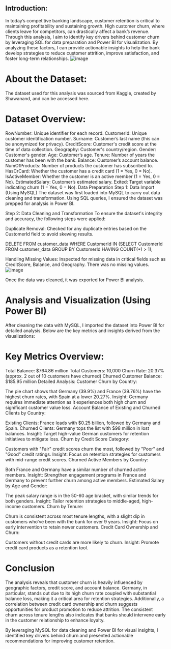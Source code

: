 ## Introduction:
In today’s competitive banking landscape, customer retention is critical to maintaining profitability and sustaining growth. High customer churn, where clients leave for competitors, can drastically affect a bank’s revenue. Through this analysis, I aim to identify key drivers behind customer churn by leveraging SQL for data preparation and Power BI for visualization. By analyzing these factors, I can provide actionable insights to help the bank develop strategies to reduce customer attrition, improve satisfaction, and foster long-term relationships.
![image](https://github.com/user-attachments/assets/57bea6b8-ea0f-4d97-a37f-4881d33e134c)


# About the Dataset:
The dataset used for this analysis was sourced from Kaggle, created by Shawanand, and can be accessed here.

# Dataset Overview:

RowNumber: Unique identifier for each record.
CustomerId: Unique customer identification number.
Surname: Customer’s last name (this can be anonymized for privacy).
CreditScore: Customer's credit score at the time of data collection.
Geography: Customer's country/region.
Gender: Customer's gender.
Age: Customer’s age.
Tenure: Number of years the customer has been with the bank.
Balance: Customer’s account balance.
NumOfProducts: Number of products the customer has subscribed to.
HasCrCard: Whether the customer has a credit card (1 = Yes, 0 = No).
IsActiveMember: Whether the customer is an active member (1 = Yes, 0 = No).
EstimatedSalary: Customer’s estimated salary.
Exited: Target variable indicating churn (1 = Yes, 0 = No).
Data Preparation
Step 1: Data Import (Using MySQL)
The dataset was first loaded into MySQL to carry out data cleaning and transformation. Using SQL queries, I ensured the dataset was prepped for analysis in Power BI.

Step 2: Data Cleaning and Transformation
To ensure the dataset's integrity and accuracy, the following steps were applied:

Duplicate Removal: Checked for any duplicate entries based on the CustomerId field to avoid skewing results.

DELETE FROM customer_data
WHERE CustomerId IN (SELECT CustomerId FROM customer_data GROUP BY CustomerId HAVING COUNT(*) > 1);

Handling Missing Values: Inspected for missing data in critical fields such as CreditScore, Balance, and Geography. There was no missing values.
![image](https://github.com/user-attachments/assets/ac66d818-49eb-4fee-a2c8-a83dfcc096e2)

Once the data was cleaned, it was exported for Power BI analysis.

# Analysis and Visualization (Using Power BI)
After cleaning the data with MySQL, I imported the dataset into Power BI for detailed analysis. Below are the key metrics and insights derived from the visualizations:

# Key Metrics Overview:
Total Balance: $764.86 million
Total Customers: 10,000
Churn Rate: 20.37% (approx. 2 out of 10 customers have churned)
Churned Customer Balance: $185.95 million
Detailed Analysis:
Customer Churn by Country:

The pie chart shows that Germany (39.9%) and France (39.76%) have the highest churn rates, with Spain at a lower 20.27%.
Insight: Germany requires immediate attention as it experiences both high churn and significant customer value loss.
Account Balance of Existing and Churned Clients by Country:

Existing Clients: France leads with $0.25 billion, followed by Germany and Spain.
Churned Clients: Germany tops the list with $98 million in lost balances.
Insight: Target high-value German customers for retention initiatives to mitigate loss.
Churn by Credit Score Category:

Customers with "Fair" credit scores churn the most, followed by "Poor" and "Good" credit ratings.
Insight: Focus on retention strategies for customers with mid-range credit scores.
Churned Active Members by Country:

Both France and Germany have a similar number of churned active members.
Insight: Strengthen engagement programs in France and Germany to prevent further churn among active members.
Estimated Salary by Age and Gender:

The peak salary range is in the 50-60 age bracket, with similar trends for both genders.
Insight: Tailor retention strategies to middle-aged, high-income customers.
Churn by Tenure:

Churn is consistent across most tenure lengths, with a slight dip in customers who’ve been with the bank for over 9 years.
Insight: Focus on early intervention to retain newer customers.
Credit Card Ownership and Churn:

Customers without credit cards are more likely to churn.
Insight: Promote credit card products as a retention tool.

# Conclusion
The analysis reveals that customer churn is heavily influenced by geographic factors, credit score, and account balance. Germany, in particular, stands out due to its high churn rate coupled with substantial balance loss, making it a critical area for retention strategies. Additionally, a correlation between credit card ownership and churn suggests opportunities for product promotion to reduce attrition. The consistent churn across tenure lengths also indicates that banks should intervene early in the customer relationship to enhance loyalty.

By leveraging MySQL for data cleaning and Power BI for visual insights, I identified key drivers behind churn and presented actionable recommendations for improving customer retention.












